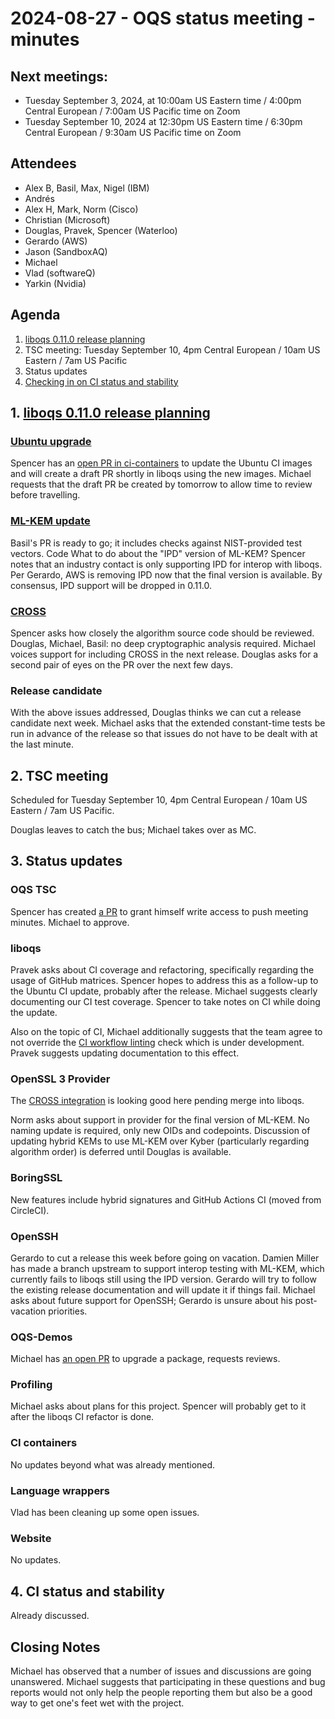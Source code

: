 # 2024-08-27 - OQS status meeting - minutes

## Next meetings:

- Tuesday September 3, 2024, at 10:00am US Eastern time / 4:00pm Central European / 7:00am US Pacific time on Zoom
- Tuesday September 10, 2024 at 12:30pm US Eastern time / 6:30pm Central European / 9:30am US Pacific time on Zoom

## Attendees

- Alex B, Basil, Max, Nigel (IBM)
- Andrés
- Alex H, Mark, Norm (Cisco)
- Christian (Microsoft)
- Douglas, Pravek, Spencer (Waterloo)
- Gerardo (AWS)
- Jason (SandboxAQ)
- Michael
- Vlad (softwareQ)
- Yarkin (Nvidia)

## Agenda

1. [liboqs 0.11.0 release planning](https://github.com/open-quantum-safe/liboqs/milestone/25)
2. TSC meeting: Tuesday September 10, 4pm Central European / 10am US Eastern / 7am US Pacific
3. Status updates
4. [Checking in on CI status and stability](https://github.com/open-quantum-safe/liboqs/pull/1745#issuecomment-2303989757)

## 1. [liboqs 0.11.0 release planning](https://github.com/open-quantum-safe/liboqs/milestone/25)

### [Ubuntu upgrade](https://github.com/open-quantum-safe/liboqs/issues/1780)

Spencer has an [open PR in ci-containers](https://github.com/open-quantum-safe/ci-containers/pull/85) to update the Ubuntu CI images and will create a draft PR shortly in liboqs using the new images.
Michael requests that the draft PR be created by tomorrow to allow time to review before travelling.

### [ML-KEM update](https://github.com/open-quantum-safe/liboqs/pull/1899)

Basil's PR is ready to go; it includes checks against NIST-provided test vectors.
Code 
What to do about the "IPD" version of ML-KEM?
Spencer notes that an industry contact is only supporting IPD for interop with liboqs.
Per Gerardo, AWS is removing IPD now that the final version is available.
By consensus, IPD support will be dropped in 0.11.0.

### [CROSS](https://github.com/open-quantum-safe/liboqs/pull/1881)

Spencer asks how closely the algorithm source code should be reviewed.
Douglas, Michael, Basil: no deep cryptographic analysis required.
Michael voices support for including CROSS in the next release.
Douglas asks for a second pair of eyes on the PR over the next few days.

### Release candidate

With the above issues addressed, Douglas thinks we can cut a release candidate next week.
Michael asks that the extended constant-time tests be run in advance of the release so that issues do not have to be dealt with at the last minute.

## 2. TSC meeting

Scheduled for Tuesday September 10, 4pm Central European / 10am US Eastern / 7am US Pacific.

Douglas leaves to catch the bus; Michael takes over as MC.

## 3. Status updates

### OQS TSC

Spencer has created [a PR](https://github.com/open-quantum-safe/tsc/pull/71) to grant himself write access to push meeting minutes.
Michael to approve.

### liboqs

Pravek asks about CI coverage and refactoring, specifically regarding the usage of GitHub matrices.
Spencer hopes to address this as a follow-up to the Ubuntu CI update, probably after the release.
Michael suggests clearly documenting our CI test coverage.
Spencer to take notes on CI while doing the update.

Also on the topic of CI, Michael additionally suggests that the team agree to not override the [CI workflow linting](https://github.com/open-quantum-safe/liboqs/pull/1880) check which is under development.
Pravek suggests updating documentation to this effect.

### OpenSSL 3 Provider

The [CROSS integration](https://github.com/open-quantum-safe/oqs-provider/pull/461) is looking good here pending merge into liboqs.

Norm asks about support in provider for the final version of ML-KEM.
No naming update is required, only new OIDs and codepoints.
Discussion of updating hybrid KEMs to use ML-KEM over Kyber (particularly regarding algorithm order) is deferred until Douglas is available.

### BoringSSL

New features include hybrid signatures and GitHub Actions CI (moved from CircleCI).

### OpenSSH

Gerardo to cut a release this week before going on vacation.
Damien Miller has made a branch upstream to support interop testing with ML-KEM, which currently fails to liboqs still using the IPD version.
Gerardo will try to follow the existing release documentation and will update it if things fail.
Michael asks about future support for OpenSSH; Gerardo is unsure about his post-vacation priorities.

### OQS-Demos

Michael has [an open PR](https://github.com/open-quantum-safe/oqs-demos/pull/296) to upgrade a package, requests reviews.

### Profiling

Michael asks about plans for this project.
Spencer will probably get to it after the liboqs CI refactor is done.

### CI containers

No updates beyond what was already mentioned.

### Language wrappers

Vlad has been cleaning up some open issues.

### Website

No updates.

## 4. CI status and stability

Already discussed.

## Closing Notes

Michael has observed that a number of issues and discussions are going unanswered. 
Michael suggests that participating in these questions and bug reports would not only help the people reporting them but also be a good way to get one's feet wet with the project.
